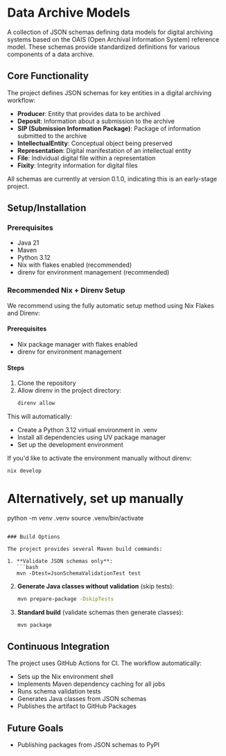 # Data Archive Models

A collection of JSON schemas defining data models for digital archiving systems based on the OAIS (Open Archival Information System) reference model. These schemas provide standardized definitions for various components of a data archive.

## Core Functionality

The project defines JSON schemas for key entities in a digital archiving workflow:

- **Producer**: Entity that provides data to be archived
- **Deposit**: Information about a submission to the archive
- **SIP (Submission Information Package)**: Package of information submitted to the archive
- **IntellectualEntity**: Conceptual object being preserved
- **Representation**: Digital manifestation of an intellectual entity
- **File**: Individual digital file within a representation
- **Fixity**: Integrity information for digital files

All schemas are currently at version 0.1.0, indicating this is an early-stage project.

## Setup/Installation

### Prerequisites

- Java 21
- Maven
- Python 3.12
- Nix with flakes enabled (recommended)
- direnv for environment management (recommended)

### Recommended Nix + Direnv Setup

We recommend using the fully automatic setup method using Nix Flakes and Direnv:

#### Prerequisites
- Nix package manager with flakes enabled
- direnv for environment management

#### Steps
1. Clone the repository
2. Allow direnv in the project directory:
   ```bash
   direnv allow
   ```

This will automatically:
- Create a Python 3.12 virtual environment in .venv
- Install all dependencies using UV package manager
- Set up the development environment

If you'd like to activate the environment manually without direnv:
```bash
nix develop
```

# Alternatively, set up manually
python -m venv .venv
source .venv/bin/activate
```

### Build Options

The project provides several Maven build commands:

1. **Validate JSON schemas only**:
   ```bash
   mvn -Dtest=JsonSchemaValidationTest test
   ```

2. **Generate Java classes without validation** (skip tests):
   ```bash
   mvn prepare-package -DskipTests
   ```

3. **Standard build** (validate schemas then generate classes):
   ```bash
   mvn package
   ```

## Continuous Integration

The project uses GitHub Actions for CI. The workflow automatically:
- Sets up the Nix environment shell
- Implements Maven dependency caching for all jobs
- Runs schema validation tests
- Generates Java classes from JSON schemas
- Publishes the artifact to GitHub Packages

## Future Goals

- Publishing packages from JSON schemas to PyPI
